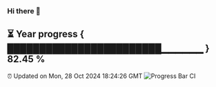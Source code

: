 ### Hi there 👋
⏳ Year progress { ████████████████████████▁▁▁▁▁▁ } 82.45 %
---
⏰ Updated on Mon, 28 Oct 2024 18:24:26 GMT
![Progress Bar CI](https://github.com/liununu/liununu/workflows/Progress%20Bar%20CI/badge.svg)
